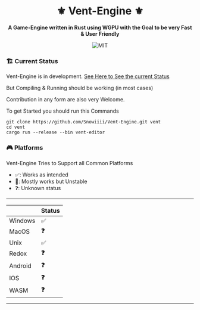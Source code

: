 <div align="center">

# ⚜️ Vent-Engine ⚜️

**A Game-Engine written in Rust using WGPU with the Goal to be very Fast & User Friendly**

![MIT](https://img.shields.io/badge/license-Apatche_2.0-blue.svg)
</div>

### 🏗 Current Status

Vent-Engine is in
development. [See Here to See the current Status](https://github.com/Snowiiii/Vent-Engine/projects?query=is%3Aopen)

But Compiling & Running should be working (in most cases)

Contribution in any form are also very Welcome.

To get Started you should run this Commands

```shell
git clone https://github.com/Snowiiii/Vent-Engine.git vent
cd vent
cargo run --release --bin vent-editor
```

### 🎮 Platforms

Vent-Engine Tries to Support all Common Platforms

- ✅: Works as intended
- 😬: Mostly works but Unstable
- ❓: Unknown status

---

|         | Status |
|---------|--------|
| Windows | ✅️     |
| MacOS   | **❓**  |
| Unix    | ✅      |
| Redox   | **❓**  |
| Android | **❓**  |
| IOS     | **❓**  |
| WASM    | **❓**  |

---


